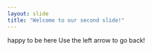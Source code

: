 ```yaml
---
layout: slide
title: "Welcome to our second slide!"
---
```

happy to be here
Use the left arrow to go back!
